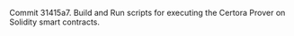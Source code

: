 Commit 31415a7.                    Build and Run scripts for executing the Certora Prover on Solidity smart contracts.